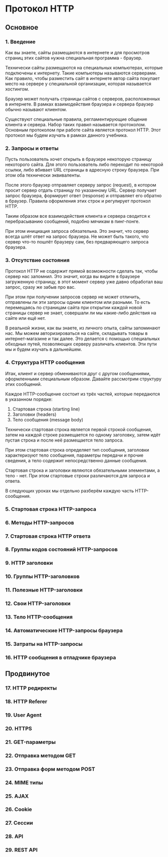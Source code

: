 # Протокол HTTP

## Основное

### 1. Введение

Как вы знаете, сайты размещаются в интернете и для просмотров страниц этих сайтов нужна специальная программа - браузер.

Технически сайты размещаются на специальных компьютерах, которые подключены к интернету. Такие компьютеры называются серверами. Как правило, чтобы разместить сайт в интернете автор сайта покупает место на сервере у специальной организации, которая называется хостингом.

Браузер может получать страницы сайтов с серверов, расположенных в интернете. В рамках взаимодействия браузера и сервера браузер обычно называют клиентом.

Существуют специальные правила, регламентирующие общение клиента и сервера. Набор таких правил называется протоколом. Основным протоколом при работе сайта является протокол HTTP. Этот протокол мы будем изучать в рамках данного учебника.

### 2. Запросы и ответы

Пусть пользователь хочет открыть в браузере некоторую страницу некоторого сайта. Для этого пользователь либо переходит по некоторой ссылки, либо вбивает URL страницы в адресную строку браузера. При этом оба технически эквиваленты.

После этого браузер отправляет серверу запрос (request), в котором просит сервер отдать страницу по указанному URL. Сервер получает запрос браузера, формирует ответ (response) и отправляет его обратно в браузер. Правила оформления этих строк и регулирует протокол HTTP.

Таким образом все взаимодействия клиента и сервера сводится к перебрасыванию сообщений, подобно мячикам в пинг-понге.

При этом инициация запроса обязательна. Это значит, что сервер всегда шлёт ответ на запрос браузера. Не может быть такого, что сервер что-то пошлёт браузеру сам, без предваряющего запроса браузера.

### 3. Отсутствие состояния

Протокол HTTP не содержит прямой возможности сделать так, чтобы сервер нас запомнил. Это значит, когда вы видите в браузере загруженную страницу, в этот момент сервер уже давно обработал ваш запрос, сразу же забыв про вас.

При этом при получении запросов сервер не может отличить, отправлены ли эти запросы одним клиентом или разными. То есть перемещаясь по страницам сайта при открытии каждой новой страницы сервер не знает, совершали ли мы какие-либо действия на сайте или ещё нет.

В реальной жизни, как вы знаете, из личного опыта, сайты запоминают нас. Мы можем авторизироваться на сайте, складывать товары в интернет-магазине и так далее. Это делается с помощью специальных обходных путей, позволяющих серверу различать клиентов. Эти пути мы и будем изучать в дальнейшем.

### 4. Структура HTTP сообщения

Итак, клиент и сервер обмениваются друг с другом сообщениями, оформленными специальным образом. Давайте рассмотрим структуру этих сообщений.

Каждое HTTP-сообщение состоит из трёх частей, которые передаются в указанном порядке:

1. Стартовая строка (starting line)
2. Заголовки (headers)
3. Тело сообщения (message body)

Технически стартовая строка является первой строкой сообщения, затем на каждой строке размещается по одному заголовку, затем идёт пустая строка и после неё размещается тело запроса.

При этом стартовая строка определяет тип сообщения, заголовки характеризуют тело сообщения, параметры передачи и прочие сведения, а тело содержит непосредственно данные сообщения.

Стартовая строка и заголовки являются обязательными элементами, а тело - нет. При этом стартовые строки различаются для запроса и ответа.

В следующих уроках мы отдельно разберём каждую часть HTTP-сообщения.

### 5. Стартовая строка HTTP-запроса

### 6. Методы HTTP-запросов

### 7. Стартовая строка HTTP ответа

### 8. Группы кодов состояний HTTP-запросов

### 9. HTTP заголовки

### 10. Группы HTTP-заголовков

### 11. Полезные HTTP-заголовки

### 12. Свои HTTP-заголовки

### 13. Тело HTTP-сообщения

### 14. Автоматические HTTP-запросы браузера

### 15. Затраты на HTTP-запросы

### 16. HTTP сообщения в отладчике браузера

## Продвинутое

### 17. HTTP редиректы

### 18. HTTP Referer

### 19. User Agent

### 20. HTTPS

### 21. GET-параметры

### 22. Отправка методом GET

### 23. Отправка форм методом POST

### 24. MIME типы

### 25. AJAX

### 26. Cookie

### 27. Сессии

### 28. API

### 29. REST API
